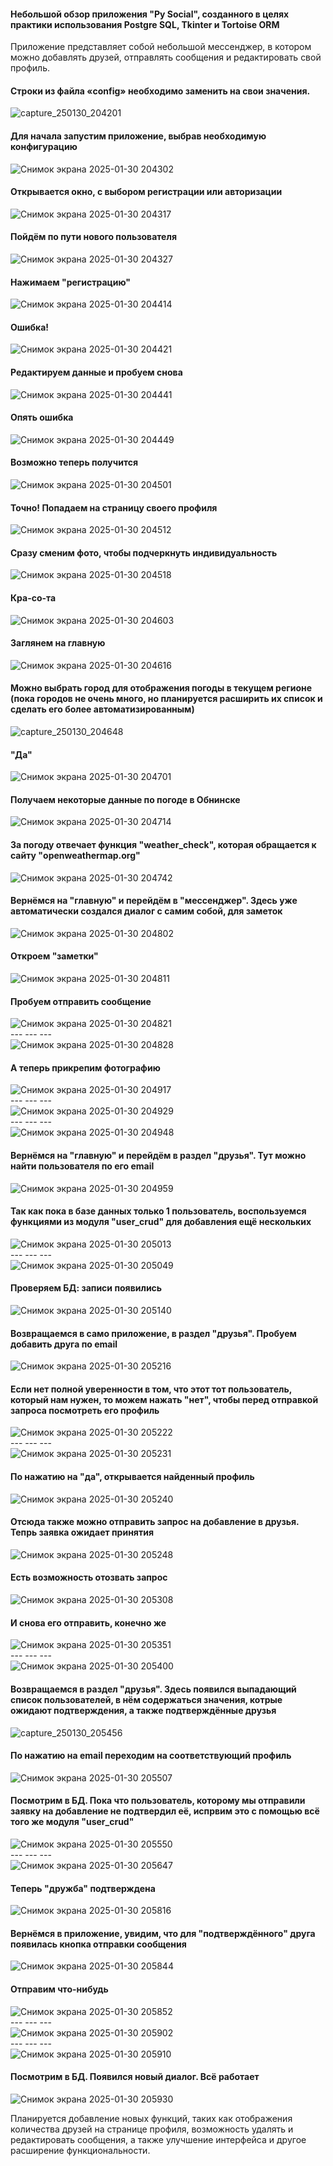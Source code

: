 <h4>Небольшой обзор приложения "Py Social", созданного в целях практики использования Postgre SQL, Tkinter и Tortoise ORM</h4>
<p>Приложение представляет собой небольшой мессенджер, в котором можно добавлять друзей, отправлять сообщения и редактировать свой профиль.</p>

<h4>Строки из файла «config» необходимо заменить на свои значения.</h4>

![capture_250130_204201](https://github.com/user-attachments/assets/60087c2e-2069-4576-bf1b-20303e8bf34d)

<h4>Для начала запустим приложение, выбрав необходимую конфигурацию</h4>

![Снимок экрана 2025-01-30 204302](https://github.com/user-attachments/assets/9c92b3f8-ced4-4808-a870-e3d1690300f4)

<h4>Открывается окно, с выбором регистрации или авторизации</h4>

![Снимок экрана 2025-01-30 204317](https://github.com/user-attachments/assets/7b1000bb-cd0f-4a28-a276-d5ee4968fb34)

<h4>Пойдём по пути нового пользователя</h4>

![Снимок экрана 2025-01-30 204327](https://github.com/user-attachments/assets/ce7cc70c-5615-4eb7-9945-3116d354d23c)

<h4>Нажимаем "регистрацию"</h4>

![Снимок экрана 2025-01-30 204414](https://github.com/user-attachments/assets/02aab5eb-054f-4e64-91f1-cb490fbbc4f7)

<h4>Ошибка!</h4>

![Снимок экрана 2025-01-30 204421](https://github.com/user-attachments/assets/08ab976d-03af-42da-bb36-ae8d081a4e8f)


<h4>Редактируем данные и пробуем снова</h4>

![Снимок экрана 2025-01-30 204441](https://github.com/user-attachments/assets/d5ac7009-3917-49ac-a0a3-47065dbb34bb)


<h4>Опять ошибка</h4>

![Снимок экрана 2025-01-30 204449](https://github.com/user-attachments/assets/81aa06d9-e915-4888-a6c5-c0008d681fca)

<h4>Возможно теперь получится</h4>

![Снимок экрана 2025-01-30 204501](https://github.com/user-attachments/assets/e66249bf-6273-4202-839a-5b4c9293d478)

<h4>Точно! Попадаем на страницу своего профиля</h4>

![Снимок экрана 2025-01-30 204512](https://github.com/user-attachments/assets/18beb52a-dc26-4473-811f-dea0c2ed1d2e)

<h4>Сразу сменим фото, чтобы подчеркнуть индивидуальность</h4>

![Снимок экрана 2025-01-30 204518](https://github.com/user-attachments/assets/069846bc-3c28-4cfa-a0b9-f9916941b789)

<h4>Кра-со-та</h4>

![Снимок экрана 2025-01-30 204603](https://github.com/user-attachments/assets/469ebb4d-0d94-4385-8485-ff0947fc5eb6)

<h4>Заглянем на главную</h4>

![Снимок экрана 2025-01-30 204616](https://github.com/user-attachments/assets/1b176b89-3f46-48f6-aad5-263162921f01)

<h4>Можно выбрать город для отображения погоды в текущем регионе (пока городов не очень много, но планируется расширить их список и сделать его более автоматизированным)</h4>

![capture_250130_204648](https://github.com/user-attachments/assets/561c880e-86fe-42bf-b919-8123dad5632b)

<h4>"Да"</h4>

![Снимок экрана 2025-01-30 204701](https://github.com/user-attachments/assets/2b879933-f0a9-43ec-a21c-ddaee7ac31da)

<h4>Получаем некоторые данные по погоде в Обнинске</h4>

![Снимок экрана 2025-01-30 204714](https://github.com/user-attachments/assets/627accb4-860f-455a-8329-87719c564fbb)

<h4>За погоду отвечает функция "weather_check", которая обращается к сайту "openweathermap.org"</h4>

![Снимок экрана 2025-01-30 204742](https://github.com/user-attachments/assets/0809e012-8ace-4d25-954b-307601aba65d)

<h4>Вернёмся на "главную" и перейдём в "мессенджер". Здесь уже автоматически создался диалог с самим собой, для заметок</h4>

![Снимок экрана 2025-01-30 204802](https://github.com/user-attachments/assets/f74446df-c91f-4536-854e-baf139abecbf)

<h4>Откроем "заметки"</h4>

![Снимок экрана 2025-01-30 204811](https://github.com/user-attachments/assets/3ca03d7c-8b81-4679-a547-8df6a84c71d5)

<h4>Пробуем отправить сообщение</h4>

![Снимок экрана 2025-01-30 204821](https://github.com/user-attachments/assets/b502121c-2332-4021-8764-9aeeff3f4d2b)
<br>--- --- ---<br>
![Снимок экрана 2025-01-30 204828](https://github.com/user-attachments/assets/fd939c83-93b1-4f41-a0d0-d933b2e1dddf)


<h4>А теперь прикрепим фотографию</h4>

![Снимок экрана 2025-01-30 204917](https://github.com/user-attachments/assets/bdee76fd-94b6-4274-b678-bbd034c8ea5e)
<br>--- --- ---<br>
![Снимок экрана 2025-01-30 204929](https://github.com/user-attachments/assets/b9cae4fd-f288-459d-ba9f-3d13a4f1a731)
<br>--- --- ---<br>
![Снимок экрана 2025-01-30 204948](https://github.com/user-attachments/assets/4874c2eb-5c71-4d0e-9695-f43d5a11ebf1)

<h4>Вернёмся на "главную" и перейдём в раздел "друзья". Тут можно найти пользователя по его email</h4>

![Снимок экрана 2025-01-30 204959](https://github.com/user-attachments/assets/e901efb6-55f1-4d6c-8fdc-0ba2a2d76f25)

<h4>Так как пока в базе данных только 1 пользователь, воспользуемся функциями из модуля "user_crud" для добавления ещё нескольких</h4>

![Снимок экрана 2025-01-30 205013](https://github.com/user-attachments/assets/d8c75503-e4c1-4bb9-b63c-8c06463b6e5a)
<br>--- --- ---<br>
![Снимок экрана 2025-01-30 205049](https://github.com/user-attachments/assets/9ebc717f-fb19-4cad-a70e-42d515379860)

<h4>Проверяем БД: записи появились</h4>

![Снимок экрана 2025-01-30 205140](https://github.com/user-attachments/assets/387398c4-9f42-49f3-8610-7704ee1b8663)

<h4>Возвращаемся в само приложение, в раздел "друзья". Пробуем добавить друга по email</h4>

![Снимок экрана 2025-01-30 205216](https://github.com/user-attachments/assets/dbcdb07d-fd9a-44bb-9bcc-a2efe2beb9ed)

<h4>Если нет полной уверенности в том, что этот тот пользователь, который нам нужен, то можем нажать "нет", чтобы перед отправкой запроса посмотреть его профиль</h4>

![Снимок экрана 2025-01-30 205222](https://github.com/user-attachments/assets/d2c8d50a-53e0-4f78-a059-ce8ceabedc2b)
<br>--- --- ---<br>
![Снимок экрана 2025-01-30 205231](https://github.com/user-attachments/assets/8b144f38-3780-473f-a61b-ac9e35009e14)

<h4>По нажатию на "да", открывается найденный профиль</h4>

![Снимок экрана 2025-01-30 205240](https://github.com/user-attachments/assets/8c557f5f-8a43-4f0b-ab75-40816a125e93)

<h4>Отсюда также можно отправить запрос на добавление в друзья. Тепрь заявка ожидает принятия</h4>

![Снимок экрана 2025-01-30 205248](https://github.com/user-attachments/assets/642766f9-54f8-4d69-bab4-fb6578a17e5c)

<h4>Есть возможность отозвать запрос</h4>

![Снимок экрана 2025-01-30 205308](https://github.com/user-attachments/assets/81766cef-8248-429b-88c6-daee7b1b3e71)

<h4>И снова его отправить, конечно же</h4>

![Снимок экрана 2025-01-30 205351](https://github.com/user-attachments/assets/5c9e7e30-bfab-4361-a745-df948d4cc4b9)
<br>--- --- ---<br>
![Снимок экрана 2025-01-30 205400](https://github.com/user-attachments/assets/491ed2bc-7d9e-4f5d-9d32-112d5d49a512)

<h4>Возвращаемся в раздел "друзья". Здесь появился выпадающий список пользователей, в нём содержаться значения, котрые ожидают подтверждения, а также подтверждённые друзья</h4>

![capture_250130_205456](https://github.com/user-attachments/assets/11a6b897-e402-4182-addf-63c96358f4aa)

<h4>По нажатию на email переходим на соответствующий профиль</h4>

![Снимок экрана 2025-01-30 205507](https://github.com/user-attachments/assets/eda718ba-c5b4-4e45-8fd3-371c7d0ed7df)

<h4>Посмотрим в БД. Пока что пользователь, которому мы отправили заявку на добавление не подтвердил её, испрвим это с помощью всё того же модуля "user_crud"</h4>

![Снимок экрана 2025-01-30 205550](https://github.com/user-attachments/assets/0114b046-2f66-427c-8a14-6c3b7b588dc9)
<br>--- --- ---<br>
![Снимок экрана 2025-01-30 205647](https://github.com/user-attachments/assets/5e4c4875-6c9f-4c17-b697-53f9aa15cafc)

<h4>Теперь "дружба" подтверждена</h4>

![Снимок экрана 2025-01-30 205816](https://github.com/user-attachments/assets/8d981de4-61c7-4620-bbe8-17cb53396d7b)

<h4>Вернёмся в приложение, увидим, что для "подтверждённого" друга появилась кнопка отправки сообщения</h4>

![Снимок экрана 2025-01-30 205844](https://github.com/user-attachments/assets/dc53d438-8005-4603-a302-00fc43878562)

<h4>Отправим что-нибудь</h4>

![Снимок экрана 2025-01-30 205852](https://github.com/user-attachments/assets/ad435d71-636d-489c-8055-b05da457d161)
<br>--- --- ---<br>
![Снимок экрана 2025-01-30 205902](https://github.com/user-attachments/assets/89b7a90f-5df9-42f3-89bb-d1b1bee6055f)
<br>--- --- ---<br>
![Снимок экрана 2025-01-30 205910](https://github.com/user-attachments/assets/f641106d-205d-437b-8aa4-945091ec7053)

<h4>Посмотрим в БД. Появился новый диалог. Всё работает</h4>

![Снимок экрана 2025-01-30 205930](https://github.com/user-attachments/assets/4e7e3d79-c36d-4e0f-9b32-f0f9a7e779a7)


<p>Планируется добавление новых функций, таких как отображения количества друзей на странице профиля, возможность удалять и редактировать сообщения, а также улучшение интерфейса и другое расширение функциональности.</p>
